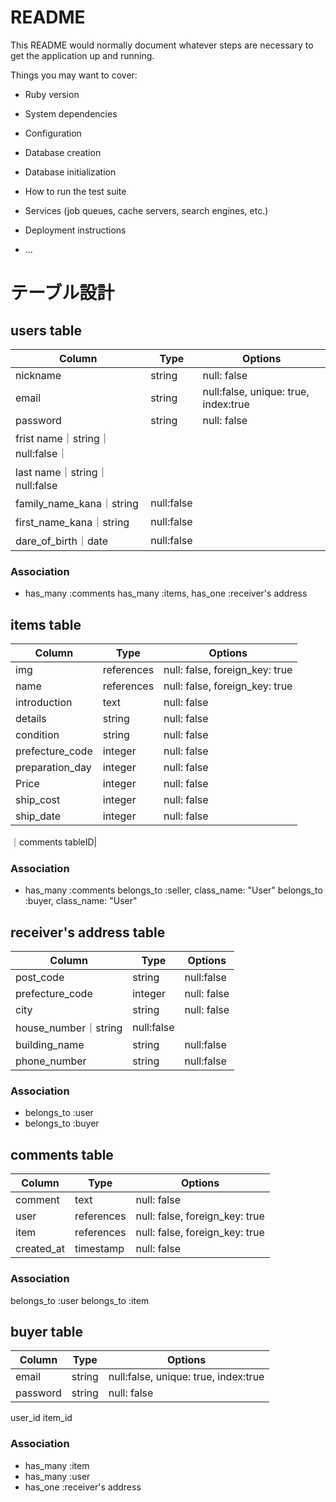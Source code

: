 # README

This README would normally document whatever steps are necessary to get the
application up and running.

Things you may want to cover:

* Ruby version

* System dependencies

* Configuration

* Database creation

* Database initialization

* How to run the test suite

* Services (job queues, cache servers, search engines, etc.)

* Deployment instructions

* ...
# テーブル設計

## users table

| Column   | Type   | Options     |
| -------- | ------ | ----------- |
| nickname     | string | null: false |
| email    | string | null:false, unique: true, index:true|
| password | string | null: false |
| frist name｜string｜null:false｜
| last name｜string｜null:false|
| family_name_kana｜string|null:false|
| first_name_kana｜string|null:false|
| dare_of_birth｜date|null:false|


### Association

- has_many :comments
has_many :items,
has_one :receiver's address



## items table 

| Column | Type       | Options                        |
| ------ | ---------- | ------------------------------ |
| img   | references | null: false, foreign_key: true |
| name   | references | null: false, foreign_key: true | |｜category|string | null: false |
|introduction|text|null: false|
|details|string | null: false |
| condition|string | null: false |
| prefecture_code| integer | null: false |
| preparation_day| integer | null: false |
| Price| integer | null: false |
| ship_cost | integer | null: false |
| ship_date| integer | null: false |

｜comments tableID|


### Association

- has_many :comments 
belongs_to :seller, class_name: "User"
belongs_to :buyer, class_name: "User"


## receiver's address table

| Column  | Type       | Options                        |
| ------- | ---------- | ------------------------------ |
| post_code|string|null:false|
| prefecture_code    | integer | null: false|
| city    | string | null: false|
| house_number｜string|null:false|
| building_name|string|null:false|
| phone_number|string|null:false|





### Association

- belongs_to :user
- belongs_to :buyer 

## comments table

| Column  | Type       | Options                        |
| ------- | ---------- | ------------------------------ |
| comment|	text	|null: false|
|user	|references	|null: false, foreign_key: true|
|item	|references	|null: false, foreign_key: true|
|created_at	|timestamp	|null: false|


### Association

belongs_to :user
belongs_to :item


## buyer table

| Column   | Type   | Options     |
| -------- | ------ | ----------- |
| email    | string | null:false, unique: true, index:true|
| password | string | null: false |
user_id
item_id
### Association
- has_many :item
- has_many :user
- has_one :receiver's address 
